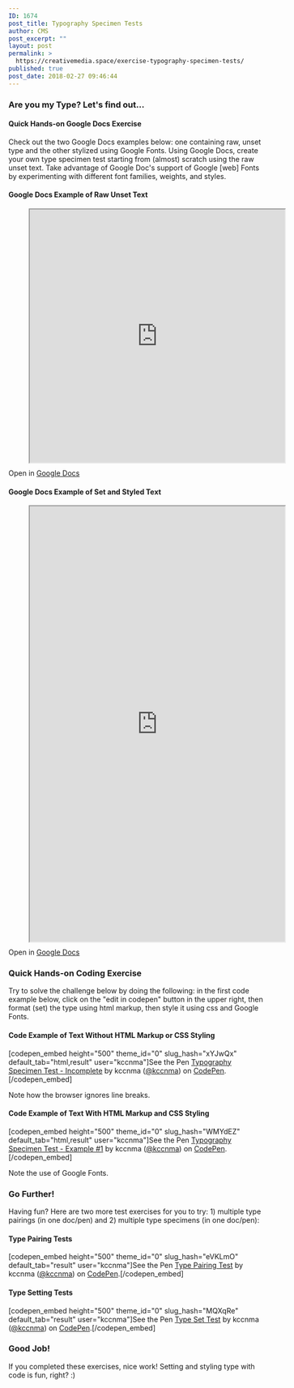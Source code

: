 ```yaml
---
ID: 1674
post_title: Typography Specimen Tests
author: CMS
post_excerpt: ""
layout: post
permalink: >
  https://creativemedia.space/exercise-typography-specimen-tests/
published: true
post_date: 2018-02-27 09:46:44
---
```

<!-- wp:heading {"level":3} -->
<h3>Are you my Type? Let's find out...</h3>
<!-- /wp:heading -->

<!-- wp:heading {"level":4} -->
<h4>Quick Hands-on Google Docs Exercise</h4>
<!-- /wp:heading -->

<!-- wp:paragraph -->
<p>Check out the two Google Docs examples below: one containing raw, unset type and the other stylized using Google Fonts. Using Google Docs, create your own type specimen test starting from (almost) scratch using the raw unset text. Take advantage of Google Doc's support of Google [web] Fonts by experimenting with different font families, weights, and styles.</p>
<!-- /wp:paragraph -->

<!-- wp:heading {"level":4} -->
<h4>Google Docs Example of Raw Unset Text</h4>
<!-- /wp:heading -->

<!-- wp:html -->
<figure style="width: 100%; height: 500px;"><iframe style="width: 100%; height: 100%;" src="https://docs.google.com/document/d/e/2PACX-1vTuys48fSBAies6ZnLIxLAwsCOsdWdShqIAE2YBO1n31Xm5QrWLpD4TT0b-fEy9dBLPQKc5yg6xZID2/pub?embedded=true"></iframe></figure>
<!-- /wp:html -->

<!-- wp:paragraph -->
<p>Open in <a href="https://docs.google.com/document/d/1iNKHAQgsNKlSV0ecYR0wWc2U_iS0fsOEiMzIuGivLFo/edit?usp=sharing">Google Docs</a></p>
<!-- /wp:paragraph -->

<!-- wp:heading {"level":4} -->
<h4>Google Docs Example of Set and Styled Text</h4>
<!-- /wp:heading -->

<!-- wp:html -->
<figure style="width: 100%; height: 860px;"><iframe style="width: 100%; height: 100%;" src="https://docs.google.com/document/d/e/2PACX-1vQLlSdqsO4sfSNA0fkyhO1F3tNGNR_TtcDYjbYKfbIlAn9mMvojOs65a1wFPSdHCyLo_G6Wvze-gWX9/pub?embedded=true"></iframe></figure>
<!-- /wp:html -->

<!-- wp:paragraph -->
<p>Open in <a href="https://docs.google.com/document/d/1LZQzkJOEvURk3ErFyRIs-fgjBeQMXNb4Cey1NsKCYjU/edit?usp=sharing">Google Docs</a></p>
<!-- /wp:paragraph -->

<!-- wp:heading {"level":3} -->
<h3>Quick Hands-on Coding Exercise</h3>
<!-- /wp:heading -->

<!-- wp:paragraph -->
<p>Try to solve the challenge below by doing the following: in the first code example below, click on the "edit in codepen" button in the upper right, then format (set) the type using html markup, then style it using css and Google Fonts.</p>
<!-- /wp:paragraph -->

<!-- wp:heading {"level":4} -->
<h4>Code Example of Text Without HTML Markup or CSS Styling</h4>
<!-- /wp:heading -->

<!-- wp:shortcode -->
[codepen_embed height="500" theme_id="0" slug_hash="xYJwQx" default_tab="html,result" user="kccnma"]See the Pen <a href="https://codepen.io/kccnma/pen/xYJwQx/">Typography Specimen Test - Incomplete</a> by kccnma (<a href="https://codepen.io/kccnma">@kccnma</a>) on <a href="https://codepen.io">CodePen</a>.[/codepen_embed]
<!-- /wp:shortcode -->

<!-- wp:paragraph -->
<p>Note how the browser ignores line breaks.</p>
<!-- /wp:paragraph -->

<!-- wp:heading {"level":4} -->
<h4>Code Example of Text With HTML Markup and CSS Styling</h4>
<!-- /wp:heading -->

<!-- wp:shortcode -->
[codepen_embed height="500" theme_id="0" slug_hash="WMYdEZ" default_tab="html,result" user="kccnma"]See the Pen <a href="https://codepen.io/kccnma/pen/WMYdEZ/">Typography Specimen Test - Example #1</a> by kccnma (<a href="https://codepen.io/kccnma">@kccnma</a>) on <a href="https://codepen.io">CodePen</a>.[/codepen_embed]
<!-- /wp:shortcode -->

<!-- wp:paragraph -->
<p>Note the use of Google Fonts.</p>
<!-- /wp:paragraph -->

<!-- wp:heading {"level":3} -->
<h3>Go Further!</h3>
<!-- /wp:heading -->

<!-- wp:paragraph -->
<p>Having fun? Here are two more test exercises for you to try: 1) multiple type pairings (in one doc/pen) and 2) multiple type specimens (in one doc/pen):</p>
<!-- /wp:paragraph -->

<!-- wp:heading {"level":4} -->
<h4>Type Pairing Tests</h4>
<!-- /wp:heading -->

<!-- wp:shortcode -->
[codepen_embed height="500" theme_id="0" slug_hash="eVKLmO" default_tab="result" user="kccnma"]See the Pen <a href="https://codepen.io/kccnma/pen/eVKLmO/">Type Pairing Test</a> by kccnma (<a href="https://codepen.io/kccnma">@kccnma</a>) on <a href="https://codepen.io">CodePen</a>.[/codepen_embed]
<!-- /wp:shortcode -->

<!-- wp:heading {"level":4} -->
<h4>Type Setting Tests</h4>
<!-- /wp:heading -->

<!-- wp:shortcode -->
[codepen_embed height="500" theme_id="0" slug_hash="MQXqRe" default_tab="result" user="kccnma"]See the Pen <a href="https://codepen.io/kccnma/pen/MQXqRe/">Type Set Test</a> by kccnma (<a href="https://codepen.io/kccnma">@kccnma</a>) on <a href="https://codepen.io">CodePen</a>.[/codepen_embed]
<!-- /wp:shortcode -->

<!-- wp:heading {"level":3} -->
<h3>Good Job!</h3>
<!-- /wp:heading -->

<!-- wp:paragraph -->
<p>If you completed these exercises, nice work! Setting and styling type with code is fun, right? :)</p>
<!-- /wp:paragraph -->